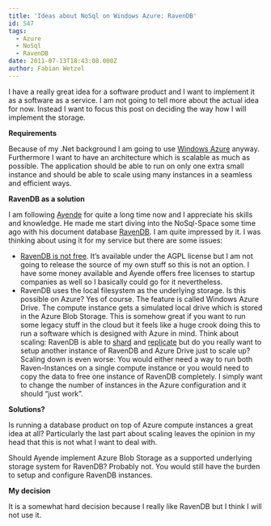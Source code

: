 ```yaml
---
title: 'Ideas about NoSql on Windows Azure: RavenDB'
id: 547
tags:
  - Azure
  - NoSql
  - RavenDB
date: 2011-07-13T18:43:08.000Z
author: Fabian Wetzel
---
```


I have a really great idea for a software product and I want to implement it as a software as a service. I am not going to tell more about the actual idea for now. Instead I want to focus this post on deciding the way how I will implement the storage.

**Requirements**

Because of my .Net background I am going to use [Windows Azure](http://www.microsoft.com/windowsazure/) anyway.
Furthermore I want to have an architecture which is scalable as much as possible. The application should be able to run on only one extra small instance and should be able to scale using many instances in a seamless and efficient ways.

**RavenDB as a solution**

I am following [Ayende](http://ayende.com/blog) for quite a long time now and I appreciate his skills and knowledge. He made me start diving into the NoSql-Space some time ago with his document database [RavenDB](http://ravendb.net/). I am quite impressed by it. I was thinking about using it for my service but there are some issues:

*   [RavenDB is not free](http://ravendb.net/licensing). It’s available under the AGPL license but I am not going to release the source of my own stuff so this is not an option. I have some money available and Ayende offers free licenses to startup companies as well so I basically could go for it nevertheless.
*   RavenDB uses the local filesystem as the underlying storage. Is this possible on Azure? Yes of course. The feature is called Windows Azure Drive. The compute instance gets a simulated local drive which is stored in the Azure Blob Storage. This is somehow great if you want to run some legacy stuff in the cloud but it feels like a huge crook doing this to run a software which is designed with Azure in mind.
Think about scaling: RavenDB is able to [shard](http://ravendb.net/docs/article-page/3.5/csharp/server/scaling-out/sharding/how-to-setup-sharding) and [replicate](http://ravendb.net/docs/article-page/3.5/csharp/server/scaling-out/replication/how-replication-works) but do you really want to setup another instance of RavenDB and Azure Drive just to scale up?
Scaling down is even worse: You would either need a way to run both Raven-Instances on a single compute instance or you would need to copy the data to free one instance of RavenDB completely. I simply want to change the number of instances in the Azure configuration and it should “just work”.

**Solutions?**

Is running a database product on top of Azure compute instances a great idea at all? Particularly the last part about scaling leaves the opinion in my head that this is not what I want to deal with.

Should Ayende implement Azure Blob Storage as a supported underlying storage system for RavenDB? Probably not. You would still have the burden to setup and configure RavenDB instances.

**My decision**

It is a somewhat hard decision because I really like RavenDB but I think I will not use it.

